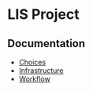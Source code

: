 # LIS Project

## Documentation
- [Choices](./docs/choices.md)
- [Infrastructure](./docs/infrastructure.md)
- [Workflow](./docs.workflow.md)

